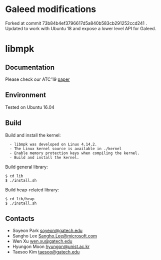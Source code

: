 # Galeed modifications

Forked at commit 73b84b4ef3796617d5a840b583cb291252ccd241 .  Updated to work with Ubuntu 18 and expose a lower level API for Galeed.  

# libmpk

Documentation
-------------
Please check our ATC'19 [paper](https://www.usenix.org/conference/atc19/presentation/park-soyeon)

Environment
-------------
Tested on Ubuntu 16.04

Build
-------------

Build and install the kernel:

      - libmpk was developed on Linux 4.14.2.
      - The Linux kernel source is available in ./kernel
      - Enable memory protection keys when compiling the kernel.
      - Build and install the kernel.
      
Build general library:

```
$ cd lib
$ ./install.sh
```

Build heap-related library:

```
$ cd lib/heap
$ ./install.sh
```

Contacts
----------------
- Soyeon Park <soyeon@gatech.edu>
- Sangho Lee <Sangho.Lee@microsoft.com>
- Wen Xu <wen.xu@gatech.edu>
- Hyungon Moon <hyungon@unist.ac.kr>
- Taesoo Kim <taesoo@gatech.edu>


